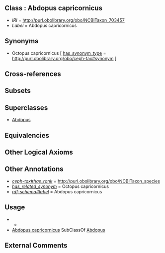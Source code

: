 
## Class : Abdopus capricornicus

 * *IRI* = http://purl.obolibrary.org/obo/NCBITaxon_703457
 * *Label* = Abdopus capricornicus

## Synonyms

 * Octopus capricornicus [ [has_synonym_type](../../pe/oboInOwl#hasSynonymType.md) = http://purl.obolibrary.org/obo/ceph-tax#synonym ]

## Cross-references


## Subsets


## Superclasses

 * [Abdopus](../../NCBITaxon/29/NCBITaxon_515829.md)

## Equivalencies


## Other Logical Axioms


## Other Annotations

 * *[ceph-tax#has_rank](../../ceph-tax#has/nk/ceph-tax#has_rank.md)* = http://purl.obolibrary.org/obo/NCBITaxon_species
 * *[has_related_synonym](../../ym/oboInOwl#hasRelatedSynonym.md)* = Octopus capricornicus
 * *[rdf-schema#label](../../el/rdf-schema#label.md)* = Abdopus capricornicus

## Usage

 * -
 * [Abdopus capricornicus](../../NCBITaxon/57/NCBITaxon_703457.md) SubClassOf [Abdopus](../../NCBITaxon/29/NCBITaxon_515829.md)

## External Comments

